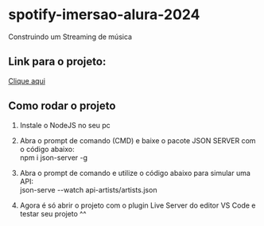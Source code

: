 # spotify-imersao-alura-2024
Construindo um Streaming de música

## Link para o projeto:
[Clique aqui](https://spotify-imersao-alura-2024.onrender.com)

## Como rodar o projeto
1. Instale o NodeJS no seu pc

2. Abra o prompt de comando (CMD) e baixe o pacote JSON SERVER com o código abaixo:<br>
npm i json-server -g

3. Abra o prompt de comando e utilize o código abaixo para simular uma API:<br>
json-serve --watch api-artists/artists.json

4. Agora é só abrir o projeto com o plugin Live Server do editor VS Code e testar seu projeto ^^